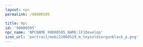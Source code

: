 ```yaml
---
layout: npc
permalink: /90000505

title: Npc
id: '90000505'
npc_name: 'NPCNAME_90000505_NAME:[F]Develop'
icon_url: 'portrait/mob/21000529_m_toysoldiergunblack_p.png'
---
```

